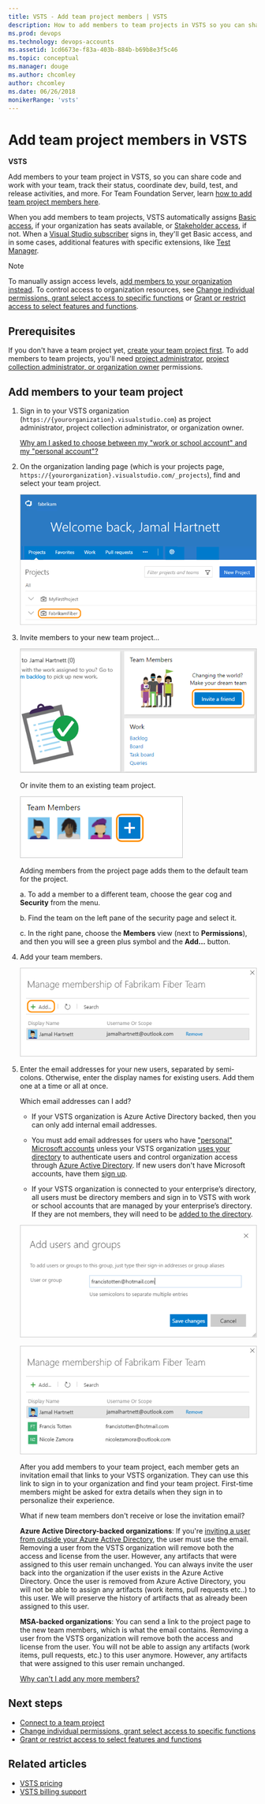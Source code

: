 ```yaml
---
title: VSTS - Add team project members | VSTS
description: How to add members to team projects in VSTS so you can share code, work with your team, track status, coordinate dev, build, test, and release activities
ms.prod: devops
ms.technology: devops-accounts
ms.assetid: 1cd6673e-f83a-403b-884b-b69b8e3f5c46
ms.topic: conceptual
ms.manager: douge
ms.author: chcomley
author: chcomley
ms.date: 06/26/2018
monikerRange: 'vsts'
---
```

# Add team project members in VSTS

**VSTS**

Add members to your team project in VSTS, 
so you can share code and work with your team, track their status,
coordinate dev, build, test, and release activities, and more.
For Team Foundation Server, learn [how to add team project members here](../../organizations/security/add-users-team-project.md).

When you add members to team projects,
VSTS automatically assigns
[Basic access](https://visualstudio.microsoft.com/team-services/compare-features/),
if your organization has seats available, 
or [Stakeholder access](https://visualstudio.microsoft.com/team-services/compare-features/),
if not. When a [Visual Studio subscriber](https://visualstudio.microsoft.com/products/subscriber-benefits-vs)
signs in, they'll get Basic access, and in some cases, additional features with specific extensions,
like [Test Manager](https://marketplace.visualstudio.com/items?itemName=ms.vss-testmanager-web).

> [!NOTE]
> To manually assign access levels,
> [add members to your organization instead](add-organization-users-from-user-hub.md).
> To control access to organization resources, see [Change individual permissions, grant select access to specific functions](../../organizations/security/change-individual-permissions.md) or [Grant or restrict access to select features and functions](../../organizations/security/restrict-access.md).

## Prerequisites

If you don't have a team project yet,
[create your team project first](../../user-guide/connect-team-projects.md).
To add members to team projects, you'll need
[project administrator](../../organizations/security/set-project-collection-level-permissions.md),
[project collection administrator, or organization owner](faq-add-team-members.md#find-pca-owner) permissions.

## Add members to your team project

1. Sign in to your VSTS organization (```https://{yourorganization}.visualstudio.com```) as project administrator, project collection administrator, or organization owner.

   [Why am I asked to choose between my "work or school account" and my "personal account"?](faq-add-team-members.md#ChooseOrgAcctMSAcct)

2. On the organization landing page (which is your projects page, ```https://{yourorganization}.visualstudio.com/_projects```), find and select your team project.

   ![On your Projects page, select your team project](_img/add-team-members/select-team-project-updated-ui.png)

3. Invite members to your new team project...

    ![On your team project home page, choose Invite a friend](_img/add-team-members/invite-team.png)

   Or invite them to an existing team project.

   ![On your team project page, choose Manage team members](_img/add-team-members/invite-team-existing.png)

    Adding members from the project page adds them to the default team for the project.

    a. To add a member to a different team, choose the gear cog and **Security** from the menu.

    b. Find the team on the left pane of the security page and select it.

    c. In the right pane, choose the **Members** view (next to **Permissions**), and then you will see a green plus symbol and the **Add...** button.

4. Add your team members.

   ![Choose Add](_img/add-team-members/add-user.png)

5. Enter the email addresses for your new users, separated by semi-colons. Otherwise, enter the display names for existing users. Add them one at a time or all at once.

	Which email addresses can I add?
	 * If your VSTS organization is Azure Active Directory backed, then you can only add internal email addresses.
	
	 * You must add email addresses for users who have ["personal" Microsoft accounts](https://www.microsoft.com/account) 
	unless your VSTS organization [uses your directory](faq-add-team-members.md#ConnectedDirectory) 
	to authenticate users and control organization access through 
	[Azure Active Directory](https://azure.microsoft.com/en-us/documentation/articles/active-directory-whatis/). 
	If new users don't have Microsoft accounts, have them [sign up](https://signup.live.com/).

    * If your VSTS organization is connected to your enterprise’s directory, all users must be directory members and sign in to VSTS with work or school accounts that are managed by your enterprise’s directory. If they are not members, they will need to be [added to the directory](https://docs.microsoft.com/en-us/vsts/organizations/accounts/add-external-user?view=vsts).

	![Add members' sign-in addresses or display names](_img/add-team-members/add-user2.png)

	![Members are now added to your team project](_img/add-team-members/team-project-members.png) 	

	After you add members to your team project, 
	each member gets an invitation email that 
	links to your VSTS organization. 
	They can use this link to sign in to your organization 
	and find your team project.
	First-time members might be asked for extra details 
	when they sign in to personalize their experience.

    What if new team members don't receive or lose the invitation email?

    **Azure Active Directory-backed organizations**: If you're [inviting a user from outside your Azure Active Directory](https://docs.microsoft.com/en-us/azure/active-directory/active-directory-b2b-what-is-azure-ad-b2b), the user must use the email. Removing a user from the VSTS organization will remove both the access and license from the user. However, any artifacts that were assigned to this user remain unchanged. You can always invite the user back into the organization if the user exists in the Azure Active Directory. Once the user is removed from Azure Active Directory, you will not be able to assign any artifacts (work items, pull requests etc..) to this user. We will preserve the history of artifacts that as already been assigned to this user.

    **MSA-backed organizations**: You can send a link to the project page to the new team members, which is what the email contains. Removing a user from the VSTS organization will remove both the access and license from the user. You will not be able to assign any artifacts (work items, pull requests, etc.) to this user anymore. However, any artifacts that were assigned to this user remain unchanged.

	[Why can't I add any more members?](faq-add-team-members.md#cant-add-users)

## Next steps

* [Connect to a team project](../../user-guide/connect-team-projects.md)
* [Change individual permissions, grant select access to specific functions](../../organizations/security/change-individual-permissions.md)
* [Grant or restrict access to select features and functions](../../organizations/security/restrict-access.md)

## Related articles

* [VSTS pricing](https://azure.microsoft.com/pricing/details/visual-studio-team-services/)
* [VSTS billing support](https://visualstudio.microsoft.com/team-services/support/)